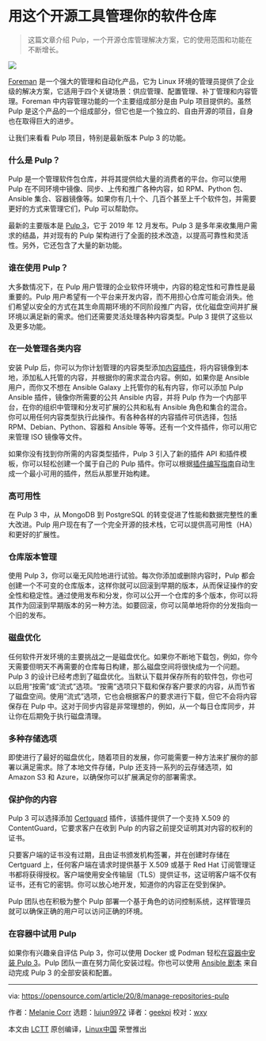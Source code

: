 [#]: collector: (lujun9972)
[#]: translator: (geekpi)
[#]: reviewer: (wxy)
[#]: publisher: ( )
[#]: url: ( )
[#]: subject: (Manage your software repositories with this open source tool)
[#]: via: (https://opensource.com/article/20/8/manage-repositories-pulp)
[#]: author: (Melanie Corr https://opensource.com/users/melanie-corr)

用这个开源工具管理你的软件仓库
======

> 这篇文章介绍 Pulp，一个开源仓库管理解决方案，它的使用范围和功能在不断增长。

![](https://img.linux.net.cn/data/attachment/album/202009/15/205353hlidoullmmj44vzq.jpg)

[Foreman][2] 是一个强大的管理和自动化产品，它为 Linux 环境的管理员提供了企业级的解决方案，它适用于四个关键场景：供应管理、配置管理、补丁管理和内容管理。Foreman 中内容管理功能的一个主要组成部分是由 Pulp 项目提供的。虽然 Pulp 是这个产品的一个组成部分，但它也是一个独立的、自由开源的项目，自身也在取得巨大的进步。

让我们来看看 Pulp 项目，特别是最新版本 Pulp 3 的功能。

### 什么是 Pulp？

Pulp 是一个管理软件包仓库，并将其提供给大量的消费者的平台。你可以使用 Pulp 在不同环境中镜像、同步、上传和推广各种内容，如 RPM、Python 包、Ansible 集合、容器镜像等。如果你有几十个、几百个甚至上千个软件包，并需要更好的方式来管理它们，Pulp 可以帮助你。

最新的主要版本是 [Pulp 3][3]，它于 2019 年 12 月发布。Pulp 3 是多年来收集用户需求的结晶，并对现有的 Pulp 架构进行了全面的技术改造，以提高可靠性和灵活性。另外，它还包含了大量的新功能。

### 谁在使用 Pulp？

大多数情况下，在 Pulp 用户管理的企业软件环境中，内容的稳定性和可靠性是最重要的。Pulp 用户希望有一个平台来开发内容，而不用担心仓库可能会消失。他们希望以安全的方式在其生命周期环境的不同阶段推广内容，优化磁盘空间并扩展环境以满足新的需求。他们还需要灵活处理各种内容类型。Pulp 3 提供了这些以及更多功能。

### 在一处管理各类内容

安装 Pulp 后，你可以为你计划管理的内容类型添加[内容插件][4]，将内容镜像到本地，添加私人托管的内容，并根据你的需求混合内容。例如，如果你是 Ansible 用户，而你又不想在 Ansible Galaxy 上托管你的私有内容，你可以添加 Pulp Ansible 插件，镜像你所需要的公共 Ansible 内容，并将 Pulp 作为一个内部平台，在你的组织中管理和分发可扩展的公共和私有 Ansible 角色和集合的混合。你可以用任何内容类型执行此操作。有各种各样的内容插件可供选择，包括 RPM、Debian、Python、容器和 Ansible 等等。还有一个文件插件，你可以用它来管理 ISO 镜像等文件。

如果你没有找到你所需的内容类型插件，Pulp 3 引入了新的插件 API 和插件模板，你可以轻松创建一个属于自己的 Pulp 插件。你可以根据[插件编写指南][5]自动生成一个最小可用的插件，然后从那里开始构建。

### 高可用性

在 Pulp 3 中，从 MongoDB 到 PostgreSQL 的转变促进了性能和数据完整性的重大改进。Pulp 用户现在有了一个完全开源的技术栈，它可以提供高可用性（HA）和更好的扩展性。

### 仓库版本管理

使用 Pulp 3，你可以毫无风险地进行试验。每次你添加或删除内容时，Pulp 都会创建一个不可变的仓库版本，这样你就可以回滚到早期的版本，从而保证操作的安全性和稳定性。通过使用发布和分发，你可以公开一个仓库的多个版本，你可以将其作为回滚到早期版本的另一种方法。如要回滚，你可以简单地将你的分发指向一个旧的发布。

### 磁盘优化

任何软件开发环境的主要挑战之一是磁盘优化。如果你不断地下载包，例如，你今天需要但明天不再需要的仓库每日构建，那么磁盘空间将很快成为一个问题。Pulp 3 的设计已经考虑到了磁盘优化。当默认下载并保存所有的软件包，你也可以启用“按需”或“流式”选项。“按需”选项只下载和保存客户要求的内容，从而节省了磁盘空间。使用“流式”选项，它也会根据客户的要求进行下载，但它不会将内容保存在 Pulp 中。这对于同步内容是非常理想的，例如，从一个每日仓库同步，并让你在后期免于执行磁盘清理。

### 多种存储选项

即使进行了最好的磁盘优化，随着项目的发展，你可能需要一种方法来扩展你的部署以满足需求。除了本地文件存储，Pulp 还支持一系列的云存储选项，如 Amazon S3 和 Azure，以确保你可以扩展满足你的部署需求。

### 保护你的内容

Pulp 3 可以选择添加 [Certguard][6] 插件，该插件提供了一个支持 X.509 的 ContentGuard，它要求客户在收到 Pulp 的内容之前提交证明其对内容的权利的证书。

只要客户端的证书没有过期，且由证书颁发机构签署，并在创建时存储在 Certguard 上，任何客户端在请求时提供基于 X.509 或基于 Red Hat 订阅管理证书都将获得授权。客户端使用安全传输层（TLS）提供证书，这证明客户端不仅有证书，还有它的密钥。你可以放心地开发，知道你的内容正在受到保护。

Pulp 团队也在积极为整个 Pulp 部署一个基于角色的访问控制系统，这样管理员就可以确保正确的用户可以访问正确的环境。

### 在容器中试用 Pulp

如果你有兴趣亲自评估 Pulp 3，你可以使用 Docker 或 Podman 轻松[在容器中安装 Pulp 3][7]。Pulp 团队一直在努力简化安装过程。你也可以使用 [Ansible 剧本][8] 来自动完成 Pulp 3 的全部安装和配置。

--------------------------------------------------------------------------------

via: https://opensource.com/article/20/8/manage-repositories-pulp

作者：[Melanie Corr][a]
选题：[lujun9972][b]
译者：[geekpi](https://github.com/geekpi)
校对：[wxy](https://github.com/wxy)

本文由 [LCTT](https://github.com/LCTT/TranslateProject) 原创编译，[Linux中国](https://linux.cn/) 荣誉推出

[a]: https://opensource.com/users/melanie-corr
[b]: https://github.com/lujun9972
[1]: https://opensource.com/sites/default/files/styles/image-full-size/public/lead-images/fruit-orange-pomegranate-pulp-unsplash.jpg?itok=4cvODZDJ (Oranges and pomegranates)
[2]: https://opensource.com/article/17/8/system-management-foreman
[3]: https://pulpproject.org/about-pulp-3/
[4]: https://pulpproject.org/content-plugins/
[5]: https://docs.pulpproject.org/plugins/plugin-writer/index.html
[6]: https://pulp-certguard.readthedocs.io/en/latest/
[7]: https://pulpproject.org/pulp-in-one-container/
[8]: https://pulp-installer.readthedocs.io/en/latest/
